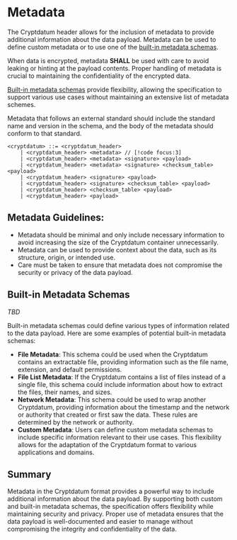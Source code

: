 # Metadata

The Cryptdatum header allows for the inclusion of metadata to provide additional information about the data payload. Metadata can be used to define custom metadata or to use one of the [built-in metadata schemas](#built-in-metadata-schemas).

When data is encrypted, metadata **SHALL** be used with care to avoid leaking or hinting at the payload contents. Proper handling of metadata is crucial to maintaining the confidentiality of the encrypted data.

[Built-in metadata schemas](#built-in-metadata-schemas) provide flexibility, allowing the specification to support various use cases without maintaining an extensive list of metadata schemes.

Metadata that follows an external standard should include the standard name and version in the schema, and the body of the metadata should conform to that standard.

```bnf
<cryptdatum> ::= <cryptdatum_header>
    | <cryptdatum_header> <metadata> // [!code focus:3]
    | <cryptdatum_header> <metadata> <signature> <payload>
    | <cryptdatum_header> <metadata> <signature> <checksum_table> <payload>
    | <cryptdatum_header> <signature> <payload>
    | <cryptdatum_header> <signature> <checksum_table> <payload>
    | <cryptdatum_header> <checksum_table> <payload>
    | <cryptdatum_header> <payload>
```

## Metadata Guidelines:
- Metadata should be minimal and only include necessary information to avoid increasing the size of the Cryptdatum container unnecessarily.
- Metadata can be used to provide context about the data, such as its structure, origin, or intended use.
- Care must be taken to ensure that metadata does not compromise the security or privacy of the data payload.

## Built-in Metadata Schemas

*TBD*

Built-in metadata schemas could define various types of information related to the data payload. Here are some examples of potential built-in metadata schemas:

- **File Metadata**: This schema could be used when the Cryptdatum contains an extractable file, providing information such as the file name, extension, and default permissions.
- **File List Metadata**: If the Cryptdatum contains a list of files instead of a single file, this schema could include information about how to extract the files, their names, and sizes.
- **Network Metadata**: This schema could be used to wrap another Cryptdatum, providing information about the timestamp and the network or authority that created or first saw the data. These rules are determined by the network or authority.
- **Custom Metadata**: Users can define custom metadata schemas to include specific information relevant to their use cases. This flexibility allows for the adaptation of the Cryptdatum format to various applications and domains.

## Summary

Metadata in the Cryptdatum format provides a powerful way to include additional information about the data payload. By supporting both custom and built-in metadata schemas, the specification offers flexibility while maintaining security and privacy. Proper use of metadata ensures that the data payload is well-documented and easier to manage without compromising the integrity and confidentiality of the data.
